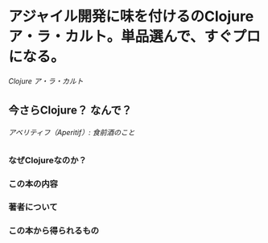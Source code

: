 # アジャイル開発に味を付けるのClojure ア・ラ・カルト。単品選んで、すぐプロになる。
###### Clojure ア・ラ・カルト

## 今さらClojure？ なんで？

###### アベリティフ（Aperitif）: 食前酒のこと

### なぜClojureなのか？
### この本の内容
### 著者について
### この本から得られるもの